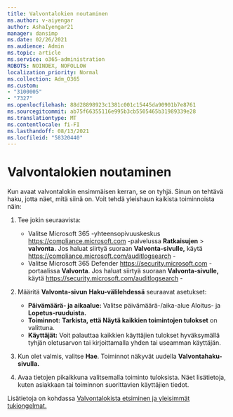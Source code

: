 ```yaml
---
title: Valvontalokien noutaminen
ms.author: v-aiyengar
author: AshaIyengar21
manager: dansimp
ms.date: 02/26/2021
ms.audience: Admin
ms.topic: article
ms.service: o365-administration
ROBOTS: NOINDEX, NOFOLLOW
localization_priority: Normal
ms.collection: Adm_O365
ms.custom:
- "3100005"
- "7327"
ms.openlocfilehash: 88d28898923c1381c001c15445da90901b7e8761
ms.sourcegitcommit: ab75f66355116e995b3cb5505465b31989339e28
ms.translationtype: MT
ms.contentlocale: fi-FI
ms.lasthandoff: 08/13/2021
ms.locfileid: "58320440"
---
```

# <a name="retrieve-the-audit-logs"></a>Valvontalokien noutaminen

Kun avaat valvontalokin ensimmäisen kerran, se on tyhjä. Sinun on tehtävä haku, jotta näet, mitä siinä on. Voit tehdä yleishaun kaikista toiminnoista näin:

1. Tee jokin seuraavista:
   - Valitse Microsoft 365 -yhteensopivuuskeskus <https://compliance.microsoft.com> -palvelussa **Ratkaisujen** \> **valvonta.** Jos haluat siirtyä suoraan **Valvonta-sivulle,** käytä <https://compliance.microsoft.com/auditlogsearch> -
   - Valitse Microsoft 365 Defender <https://security.microsoft.com> -portaalissa **Valvonta**. Jos haluat siirtyä suoraan **Valvonta-sivulle,** käytä <https://security.microsoft.com/auditlogsearch> -

2. Määritä **Valvonta-sivun** **Haku-välilehdessä** seuraavat asetukset:
   - **Päivämäärä- ja aikaalue:** Valitse päivämäärä-/aika-alue Aloitus- ja **Lopetus-ruuduista.** 
   - **Toiminnot:** **Tarkista, että Näytä kaikkien toimintojen tulokset** on valittuna.
   - **Käyttäjät:** Voit palauttaa kaikkien käyttäjien tulokset hyväksymällä tyhjän oletusarvon tai kirjoittamalla yhden tai useamman käyttäjän.

3. Kun olet valmis, valitse **Hae**. Toiminnot näkyvät uudella **Valvontahaku-sivulla.**

4. Avaa tietojen pikaikkuna valitsemalla toiminto tuloksista. Näet lisätietoja, kuten asiakkaan tai toiminnon suorittavien käyttäjien tiedot.

Lisätietoja on kohdassa [Valvontalokista etsiminen ja yleisimmät tukiongelmat.](https://docs.microsoft.com/microsoft-365/compliance/auditing-troubleshooting-scenarios)
